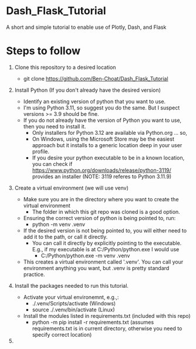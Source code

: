 # Dash_Flask_Tutorial
A short and simple tutorial to enable use of Plotly, Dash, and Flask



# Steps to follow 

1. Clone this repository to a desired location
    - git clone https://github.com/Ben-Choat/Dash_Flask_Tutorial


2. Install Python (If you don't already have the desired version)
    - Identify an existing version of python that you want to use.
    - I'm using Python 3.11, so suggest you do the same. But I suspect versions >= 3.9 should be fine.
    - If you do not already have the version of Python you want to use, then you need to install it.
        - Only installers for Python 3.12 are available via Python.org ... so,
        - On Windows, using the Microsoft Store may be the easiest approach but it installs to a generic location deep in your user profile.
        - If you desire your python executable to be in a known location, you can check if https://www.python.org/downloads/release/python-3119/ provides an installer (NOTE: 3119 referes to Python 3.11.9)


3. Create a virtual environment (we will use venv)
    - Make sure you are in the directory where you want to create the virtual environment
        - The folder in which this git repo was cloned is a good option.
    - Ensuring the correct version of python is being pointed to, run:
        - python -m venv .venv
    - If the desired version is not being pointed to, you will either need to add it to the path, or call it directly.
        - You can call it directly by explicitly pointing to the executable. E.g., if my executable is at C:/Python/python.exe I would use
            - C:/Python/python.exe -m venv .venv
    - This creates a virtual environment called '.venv'. You can call your environment anything you want, but .venv is pretty standard practice.


4. Install the packages needed to run this tutorial.
    - Activate your virtual environemnt, e.g.,:
        - ./.venv/Scripts/activate (Windows)
        - source ./.venv/bin/activate (Linux)
    - Install the modules listed in requirements.txt (included with this repo)
        - python -m pip install -r requirements.txt (assumes requirements.txt is in current directory, otherwise you need to specify correct location)


5. 

